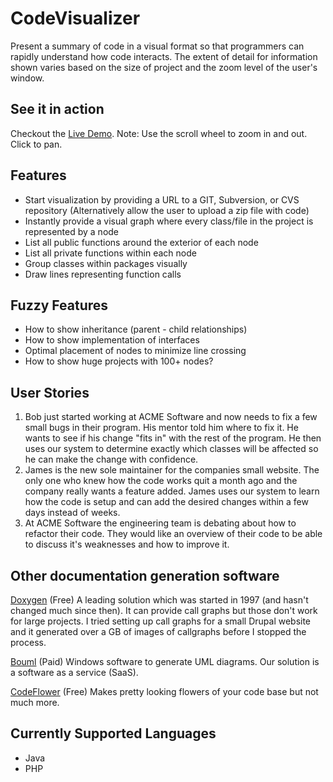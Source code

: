 CodeVisualizer
==============
Present a summary of code in a visual format
so that programmers can rapidly understand how code interacts.
The extent of detail for information shown varies based on the size of project and the zoom level of the user's window.

See it in action
----------------
Checkout the [Live Demo](http://thomashansen.me/CodeVisualizer/). Note: Use the scroll wheel to zoom in and out. Click to pan.
<!---The graph is created using this [JSON data](http://thomashansen.me/CodeVisualizer/data/HyPeerWeb.js) in case you're interested!-->

Features
--------
* Start visualization by providing a URL to a GIT, Subversion, or CVS repository
(Alternatively allow the user to upload a zip file with code)
* Instantly provide a visual graph where every class/file in the project is represented by a node
* List all public functions around the exterior of each node
* List all private functions within each node
* Group classes within packages visually
* Draw lines representing function calls

Fuzzy Features
--------------
* How to show inheritance (parent - child relationships)
* How to show implementation of interfaces
* Optimal placement of nodes to minimize line crossing
* How to show huge projects with 100+ nodes?

User Stories
------------
1. Bob just started working at ACME Software and now needs to fix a few small bugs in their program.
His mentor told him where to fix it. He wants to see if his change "fits in" with the rest of the program.
He then uses our system to determine exactly which classes will be affected so he can make the change with confidence.
2. James is the new sole maintainer for the companies small website.
The only one who knew how the code works quit a month ago and the company really wants a feature added.
James uses our system to learn how the code is setup and can add the desired changes within a few days instead of weeks.
3. At ACME Software the engineering team is debating about how to refactor their code. 
They would like an overview of their code to be able to discuss it's weaknesses and how to improve it.

Other documentation generation software
---------------------------------------

[Doxygen](http://www.stack.nl/~dimitri/doxygen/) (Free) A leading solution which was started in 1997 (and hasn't changed much since then).
It can provide call graphs but those don't work for large projects.
I tried setting up call graphs for a small Drupal website and it generated over a GB of images of callgraphs before I stopped the process.

[Bouml](http://www.bouml.fr/) (Paid) Windows software to generate UML diagrams. Our solution is a software as a service (SaaS).

[CodeFlower](http://redotheweb.com/CodeFlower/) (Free) Makes pretty looking flowers of your code base but not much more.

Currently Supported Languages
-------------------
* Java
* PHP
